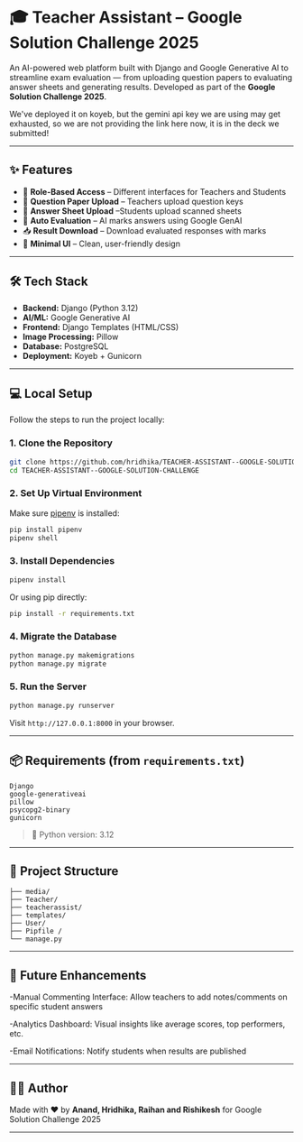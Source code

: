 
# 🎓 Teacher Assistant – Google Solution Challenge 2025

An AI-powered web platform built with Django and Google Generative AI to streamline exam evaluation — from uploading question papers to evaluating answer sheets and generating results. Developed as part of the **Google Solution Challenge 2025**.

We've deployed it on koyeb, but the gemini api key we are using may get exhausted, so we are not providing the link here now, it is in the deck we submitted!

---

## ✨ Features

- 🔐 **Role-Based Access** – Different interfaces for Teachers and Students
- 📄 **Question Paper Upload** – Teachers upload question keys
- 📸 **Answer Sheet Upload** –Students upload scanned sheets
- 🤖 **Auto Evaluation** – AI marks answers using Google GenAI
- 📥 **Result Download** – Download evaluated responses with marks
- 🧠 **Minimal UI** – Clean, user-friendly design

---

## 🛠️ Tech Stack

- **Backend:** Django (Python 3.12)
- **AI/ML:** Google Generative AI
- **Frontend:** Django Templates (HTML/CSS)
- **Image Processing:** Pillow
- **Database:** PostgreSQL
- **Deployment:** Koyeb + Gunicorn

---

## 💻 Local Setup

Follow the steps to run the project locally:

### 1. Clone the Repository

```bash
git clone https://github.com/hridhika/TEACHER-ASSISTANT--GOOGLE-SOLUTION-CHALLENGE.git
cd TEACHER-ASSISTANT--GOOGLE-SOLUTION-CHALLENGE
```

### 2. Set Up Virtual Environment

Make sure [pipenv](https://pipenv.pypa.io/en/latest/) is installed:

```bash
pip install pipenv
pipenv shell
```

### 3. Install Dependencies

```bash
pipenv install
```

Or using pip directly:

```bash
pip install -r requirements.txt
```

### 4. Migrate the Database

```bash
python manage.py makemigrations
python manage.py migrate
```

### 5. Run the Server

```bash
python manage.py runserver
```

Visit `http://127.0.0.1:8000` in your browser.

---

## 📦 Requirements (from `requirements.txt`)

```
Django
google-generativeai
pillow
psycopg2-binary
gunicorn
```

> 🔧 Python version: 3.12

---

## 📁 Project Structure

```
├── media/
├── Teacher/                 
├── teacherassist/          
├── templates/               
├── User/               
├── Pipfile / 
└── manage.py
```

---

## 🚀 Future Enhancements

-Manual Commenting Interface: Allow teachers to add notes/comments on specific student answers

-Analytics Dashboard: Visual insights like average scores, top performers, etc.

-Email Notifications: Notify students when results are published

---

## 🧑‍💻 Author

Made with ❤️ by **Anand, Hridhika, Raihan and Rishikesh** for Google Solution Challenge 2025

---

